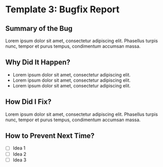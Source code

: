 # Template 3: Bugfix Report

## Summary of the Bug

Lorem ipsum dolor sit amet, consectetur adipiscing elit. Phasellus turpis nunc, tempor et purus tempus, condimentum accumsan massa.

## Why Did It Happen?

- Lorem ipsum dolor sit amet, consectetur adipiscing elit.
- Lorem ipsum dolor sit amet, consectetur adipiscing elit.
- Lorem ipsum dolor sit amet, consectetur adipiscing elit.

## How Did I Fix?

Lorem ipsum dolor sit amet, consectetur adipiscing elit. Phasellus turpis nunc, tempor et purus tempus, condimentum accumsan massa.

## How to Prevent Next Time?

- [ ] Idea 1
- [ ] Idea 2
- [ ] Idea 3

